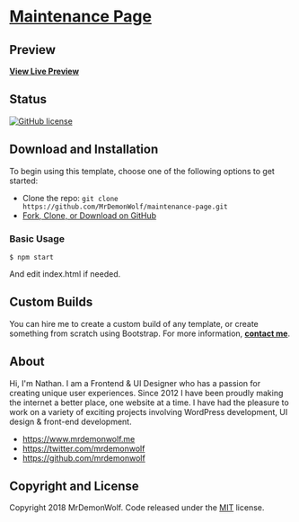 # [Maintenance Page](https://github.com/MrDemonWolf/maintenance-page)

## Preview

**[View Live Preview](https://mrdemonwolf.github.io/maintenance-page)**

## Status

[![GitHub license](https://img.shields.io/badge/license-MIT-blue.svg)](https://raw.githubusercontent.com/MrDemonWolf/maintenance-pager/master/LICENSE)

## Download and Installation

To begin using this template, choose one of the following options to get started:
* Clone the repo: `git clone https://github.com/MrDemonWolf/maintenance-page.git`
* [Fork, Clone, or Download on GitHub](https://github.com/MrDemonWolf/maintenance-page)

### Basic Usage

```
$ npm start
```

And edit index.html if needed.

## Custom Builds

You can hire me to create a custom build of any template, or create something from scratch using Bootstrap. For more information,  **[contact me](https://www.mrdemonwolf.me/about)**.

## About

Hi, I'm Nathan. I am a Frontend & UI Designer who has a passion for creating unique user experiences. Since 2012 I have been proudly making the internet a better place, one website at a time. I have had the pleasure to work on a variety of exciting projects involving WordPress development, UI design & front-end development.

* https://www.mrdemonwolf.me
* https://twitter.com/mrdemonwolf
* https://github.com/mrdemonwolf

## Copyright and License

Copyright 2018 MrDemonWolf. Code released under the [MIT](https://github.com/MrDemonWolf/maintenance-page/blob/master/LICENSE.md) license.

